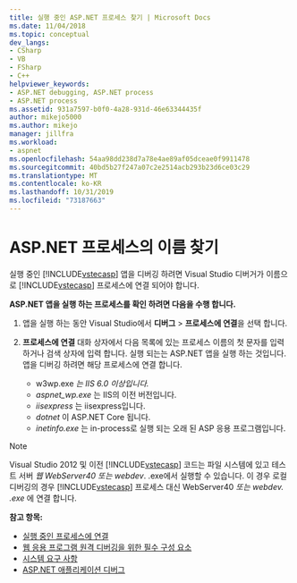 ```yaml
---
title: 실행 중인 ASP.NET 프로세스 찾기 | Microsoft Docs
ms.date: 11/04/2018
ms.topic: conceptual
dev_langs:
- CSharp
- VB
- FSharp
- C++
helpviewer_keywords:
- ASP.NET debugging, ASP.NET process
- ASP.NET process
ms.assetid: 931a7597-b0f0-4a28-931d-46e63344435f
author: mikejo5000
ms.author: mikejo
manager: jillfra
ms.workload:
- aspnet
ms.openlocfilehash: 54aa98dd238d7a78e4ae89af05dceae0f9911478
ms.sourcegitcommit: 40bd5b27f247a07c2e2514acb293b23d6ce03c29
ms.translationtype: MT
ms.contentlocale: ko-KR
ms.lasthandoff: 10/31/2019
ms.locfileid: "73187663"
---
```

# <a name="find-the-name-of-the-aspnet-process"></a>ASP.NET 프로세스의 이름 찾기

실행 중인 [!INCLUDE[vstecasp](../code-quality/includes/vstecasp_md.md)] 앱을 디버깅 하려면 Visual Studio 디버거가 이름으로 [!INCLUDE[vstecasp](../code-quality/includes/vstecasp_md.md)] 프로세스에 연결 되어야 합니다.

**ASP.NET 앱을 실행 하는 프로세스를 확인 하려면 다음을 수행 합니다.**

1. 앱을 실행 하는 동안 Visual Studio에서 **디버그** > **프로세스에 연결**을 선택 합니다.

1. **프로세스에 연결** 대화 상자에서 다음 목록에 있는 프로세스 이름의 첫 문자를 입력 하거나 검색 상자에 입력 합니다. 실행 되는는 ASP.NET 앱을 실행 하는 것입니다. 앱을 디버깅 하려면 해당 프로세스에 연결 합니다.

    - w3wp.exe *는 IIS 6.0 이상입니다.*
    - *aspnet_wp.exe* 는 IIS의 이전 버전입니다.
    - *iisexpress* 는 iisexpress입니다.
    - *dotnet* 이 ASP.NET Core 됩니다.
    - *inetinfo.exe* 는 in-process로 실행 되는 오래 된 ASP 응용 프로그램입니다.

>[!NOTE]
>Visual Studio 2012 및 이전 [!INCLUDE[vstecasp](../code-quality/includes/vstecasp_md.md)] 코드는 파일 시스템에 있고 테스트 서버 *웹* *WebServer40 또는 webdev*. .exe에서 실행할 수 있습니다. 이 경우 로컬 디버깅의 경우 [!INCLUDE[vstecasp](../code-quality/includes/vstecasp_md.md)] 프로세스 대신 WebServer40 *또는* *webdev. .exe* 에 연결 합니다.

**참고 항목:**

- [실행 중인 프로세스에 연결](../debugger/attach-to-running-processes-with-the-visual-studio-debugger.md)
- [웹 응용 프로그램 원격 디버깅을 위한 필수 구성 요소](remote-debugging-aspnet-on-a-remote-iis-7-5-computer.md)
- [시스템 요구 사항](../debugger/aspnet-debugging-system-requirements.md)
- [ASP.NET 애플리케이션 디버그](../debugger/how-to-enable-debugging-for-aspnet-applications.md)